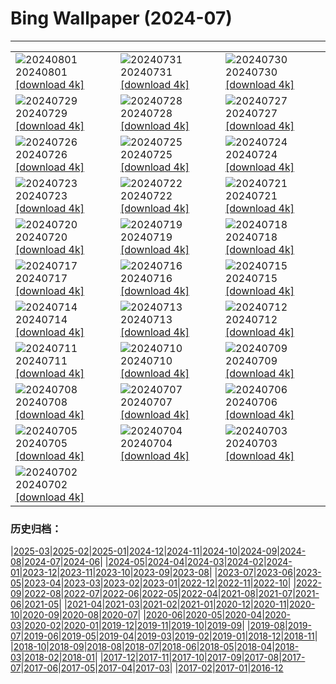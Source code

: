 # Bing Wallpaper (2024-07)
**************

<table><tr><td><img src="https://www.bing.com/th?id=OHR.KaptaiLake_EN-IN2191483743_1920x1080.jpg" alt="20240801"> 20240801 <a href="https://www.bing.com/th?id=OHR.KaptaiLake_EN-IN2191483743_UHD.jpg">[download 4k]</a></td><td><img src="https://www.bing.com/th?id=OHR.HoodoosBryce_EN-IN0026851942_1920x1080.jpg" alt="20240731"> 20240731 <a href="https://www.bing.com/th?id=OHR.HoodoosBryce_EN-IN0026851942_UHD.jpg">[download 4k]</a></td><td><img src="https://www.bing.com/th?id=OHR.GimignanoTuscany_EN-IN4247147407_1920x1080.jpg" alt="20240730"> 20240730 <a href="https://www.bing.com/th?id=OHR.GimignanoTuscany_EN-IN4247147407_UHD.jpg">[download 4k]</a></td></tr><tr><td><img src="https://www.bing.com/th?id=OHR.CorbettTigers_EN-IN5057550276_1920x1080.jpg" alt="20240729"> 20240729 <a href="https://www.bing.com/th?id=OHR.CorbettTigers_EN-IN5057550276_UHD.jpg">[download 4k]</a></td><td><img src="https://www.bing.com/th?id=OHR.BeachHutsSweden_EN-IN3846650845_1920x1080.jpg" alt="20240728"> 20240728 <a href="https://www.bing.com/th?id=OHR.BeachHutsSweden_EN-IN3846650845_UHD.jpg">[download 4k]</a></td><td><img src="https://www.bing.com/th?id=OHR.RhinelandVineyards_EN-IN4193963890_1920x1080.jpg" alt="20240727"> 20240727 <a href="https://www.bing.com/th?id=OHR.RhinelandVineyards_EN-IN4193963890_UHD.jpg">[download 4k]</a></td></tr><tr><td><img src="https://www.bing.com/th?id=OHR.KargilMemorial_EN-IN8142573327_1920x1080.jpg" alt="20240726"> 20240726 <a href="https://www.bing.com/th?id=OHR.KargilMemorial_EN-IN8142573327_UHD.jpg">[download 4k]</a></td><td><img src="https://www.bing.com/th?id=OHR.SmokyMountainTrail_EN-IN0121082113_1920x1080.jpg" alt="20240725"> 20240725 <a href="https://www.bing.com/th?id=OHR.SmokyMountainTrail_EN-IN0121082113_UHD.jpg">[download 4k]</a></td><td><img src="https://www.bing.com/th?id=OHR.SheepCousins_EN-IN5841559829_1920x1080.jpg" alt="20240724"> 20240724 <a href="https://www.bing.com/th?id=OHR.SheepCousins_EN-IN5841559829_UHD.jpg">[download 4k]</a></td></tr><tr><td><img src="https://www.bing.com/th?id=OHR.MethoniCastle_EN-IN6995431738_1920x1080.jpg" alt="20240723"> 20240723 <a href="https://www.bing.com/th?id=OHR.MethoniCastle_EN-IN6995431738_UHD.jpg">[download 4k]</a></td><td><img src="https://www.bing.com/th?id=OHR.ElloraCavesMH_EN-IN9734367387_1920x1080.jpg" alt="20240722"> 20240722 <a href="https://www.bing.com/th?id=OHR.ElloraCavesMH_EN-IN9734367387_UHD.jpg">[download 4k]</a></td><td><img src="https://www.bing.com/th?id=OHR.ZanzibarBoats_EN-IN4365742596_1920x1080.jpg" alt="20240721"> 20240721 <a href="https://www.bing.com/th?id=OHR.ZanzibarBoats_EN-IN4365742596_UHD.jpg">[download 4k]</a></td></tr><tr><td><img src="https://www.bing.com/th?id=OHR.MineralMoon_EN-IN9361063674_1920x1080.jpg" alt="20240720"> 20240720 <a href="https://www.bing.com/th?id=OHR.MineralMoon_EN-IN9361063674_UHD.jpg">[download 4k]</a></td><td><img src="https://www.bing.com/th?id=OHR.YoungJaguar_EN-IN3771958694_1920x1080.jpg" alt="20240719"> 20240719 <a href="https://www.bing.com/th?id=OHR.YoungJaguar_EN-IN3771958694_UHD.jpg">[download 4k]</a></td><td><img src="https://www.bing.com/th?id=OHR.MayotteCoral_EN-IN3541373607_1920x1080.jpg" alt="20240718"> 20240718 <a href="https://www.bing.com/th?id=OHR.MayotteCoral_EN-IN3541373607_UHD.jpg">[download 4k]</a></td></tr><tr><td><img src="https://www.bing.com/th?id=OHR.MedievalRothenburg_EN-IN3166503485_1920x1080.jpg" alt="20240717"> 20240717 <a href="https://www.bing.com/th?id=OHR.MedievalRothenburg_EN-IN3166503485_UHD.jpg">[download 4k]</a></td><td><img src="https://www.bing.com/th?id=OHR.HammockCamping_EN-IN2367011958_1920x1080.jpg" alt="20240716"> 20240716 <a href="https://www.bing.com/th?id=OHR.HammockCamping_EN-IN2367011958_UHD.jpg">[download 4k]</a></td><td><img src="https://www.bing.com/th?id=OHR.TateishiPark_EN-IN9733056165_1920x1080.jpg" alt="20240715"> 20240715 <a href="https://www.bing.com/th?id=OHR.TateishiPark_EN-IN9733056165_UHD.jpg">[download 4k]</a></td></tr><tr><td><img src="https://www.bing.com/th?id=OHR.SilkyShark_EN-IN8852758594_1920x1080.jpg" alt="20240714"> 20240714 <a href="https://www.bing.com/th?id=OHR.SilkyShark_EN-IN8852758594_UHD.jpg">[download 4k]</a></td><td><img src="https://www.bing.com/th?id=OHR.CappadociaRocks_EN-IN8308543174_1920x1080.jpg" alt="20240713"> 20240713 <a href="https://www.bing.com/th?id=OHR.CappadociaRocks_EN-IN8308543174_UHD.jpg">[download 4k]</a></td><td><img src="https://www.bing.com/th?id=OHR.RainierWildflowers_EN-IN6153414101_1920x1080.jpg" alt="20240712"> 20240712 <a href="https://www.bing.com/th?id=OHR.RainierWildflowers_EN-IN6153414101_UHD.jpg">[download 4k]</a></td></tr><tr><td><img src="https://www.bing.com/th?id=OHR.GangiSicily_EN-IN6038695994_1920x1080.jpg" alt="20240711"> 20240711 <a href="https://www.bing.com/th?id=OHR.GangiSicily_EN-IN6038695994_UHD.jpg">[download 4k]</a></td><td><img src="https://www.bing.com/th?id=OHR.CollaredAracari_EN-IN5723111528_1920x1080.jpg" alt="20240710"> 20240710 <a href="https://www.bing.com/th?id=OHR.CollaredAracari_EN-IN5723111528_UHD.jpg">[download 4k]</a></td><td><img src="https://www.bing.com/th?id=OHR.TalampayaNP_EN-IN9969060729_1920x1080.jpg" alt="20240709"> 20240709 <a href="https://www.bing.com/th?id=OHR.TalampayaNP_EN-IN9969060729_UHD.jpg">[download 4k]</a></td></tr><tr><td><img src="https://www.bing.com/th?id=OHR.NorwayBlueberries_EN-IN9622921626_1920x1080.jpg" alt="20240708"> 20240708 <a href="https://www.bing.com/th?id=OHR.NorwayBlueberries_EN-IN9622921626_UHD.jpg">[download 4k]</a></td><td><img src="https://www.bing.com/th?id=OHR.YenBaiTerraces_EN-IN9423003053_1920x1080.jpg" alt="20240707"> 20240707 <a href="https://www.bing.com/th?id=OHR.YenBaiTerraces_EN-IN9423003053_UHD.jpg">[download 4k]</a></td><td><img src="https://www.bing.com/th?id=OHR.ConwyRiver_EN-IN8974486695_1920x1080.jpg" alt="20240706"> 20240706 <a href="https://www.bing.com/th?id=OHR.ConwyRiver_EN-IN8974486695_UHD.jpg">[download 4k]</a></td></tr><tr><td><img src="https://www.bing.com/th?id=OHR.NoahBeach_EN-IN8682200105_1920x1080.jpg" alt="20240705"> 20240705 <a href="https://www.bing.com/th?id=OHR.NoahBeach_EN-IN8682200105_UHD.jpg">[download 4k]</a></td><td><img src="https://www.bing.com/th?id=OHR.KeralaSummer_EN-IN8339171901_1920x1080.jpg" alt="20240704"> 20240704 <a href="https://www.bing.com/th?id=OHR.KeralaSummer_EN-IN8339171901_UHD.jpg">[download 4k]</a></td><td><img src="https://www.bing.com/th?id=OHR.MeerkatManor_EN-IN8030536163_1920x1080.jpg" alt="20240703"> 20240703 <a href="https://www.bing.com/th?id=OHR.MeerkatManor_EN-IN8030536163_UHD.jpg">[download 4k]</a></td></tr><tr><td><img src="https://www.bing.com/th?id=OHR.ItalicaRuins_EN-IN7625105640_1920x1080.jpg" alt="20240702"> 20240702 <a href="https://www.bing.com/th?id=OHR.ItalicaRuins_EN-IN7625105640_UHD.jpg">[download 4k]</a></td><td></td><td></td></tr></table>

### 历史归档：

|[2025-03](/../2025-03/2025-03.md)|[2025-02](/../2025-02/2025-02.md)|[2025-01](/../2025-01/2025-01.md)|[2024-12](/../2024-12/2024-12.md)|[2024-11](/../2024-11/2024-11.md)|[2024-10](/../2024-10/2024-10.md)|[2024-09](/../2024-09/2024-09.md)|[2024-08](/../2024-08/2024-08.md)|[2024-07](/2024-07.md)|[2024-06](/../2024-06/2024-06.md)|
|[2024-05](/../2024-05/2024-05.md)|[2024-04](/../2024-04/2024-04.md)|[2024-03](/../2024-03/2024-03.md)|[2024-02](/../2024-02/2024-02.md)|[2024-01](/../2024-01/2024-01.md)|[2023-12](/../2023-12/2023-12.md)|[2023-11](/../2023-11/2023-11.md)|[2023-10](/../2023-10/2023-10.md)|[2023-09](/../2023-09/2023-09.md)|[2023-08](/../2023-08/2023-08.md)|
|[2023-07](/../2023-07/2023-07.md)|[2023-06](/../2023-06/2023-06.md)|[2023-05](/../2023-05/2023-05.md)|[2023-04](/../2023-04/2023-04.md)|[2023-03](/../2023-03/2023-03.md)|[2023-02](/../2023-02/2023-02.md)|[2023-01](/../2023-01/2023-01.md)|[2022-12](/../2022-12/2022-12.md)|[2022-11](/../2022-11/2022-11.md)|[2022-10](/../2022-10/2022-10.md)|
|[2022-09](/../2022-09/2022-09.md)|[2022-08](/../2022-08/2022-08.md)|[2022-07](/../2022-07/2022-07.md)|[2022-06](/../2022-06/2022-06.md)|[2022-05](/../2022-05/2022-05.md)|[2022-04](/../2022-04/2022-04.md)|[2021-08](/../2021-08/2021-08.md)|[2021-07](/../2021-07/2021-07.md)|[2021-06](/../2021-06/2021-06.md)|[2021-05](/../2021-05/2021-05.md)|
|[2021-04](/../2021-04/2021-04.md)|[2021-03](/../2021-03/2021-03.md)|[2021-02](/../2021-02/2021-02.md)|[2021-01](/../2021-01/2021-01.md)|[2020-12](/../2020-12/2020-12.md)|[2020-11](/../2020-11/2020-11.md)|[2020-10](/../2020-10/2020-10.md)|[2020-09](/../2020-09/2020-09.md)|[2020-08](/../2020-08/2020-08.md)|[2020-07](/../2020-07/2020-07.md)|
|[2020-06](/../2020-06/2020-06.md)|[2020-05](/../2020-05/2020-05.md)|[2020-04](/../2020-04/2020-04.md)|[2020-03](/../2020-03/2020-03.md)|[2020-02](/../2020-02/2020-02.md)|[2020-01](/../2020-01/2020-01.md)|[2019-12](/../2019-12/2019-12.md)|[2019-11](/../2019-11/2019-11.md)|[2019-10](/../2019-10/2019-10.md)|[2019-09](/../2019-09/2019-09.md)|
|[2019-08](/../2019-08/2019-08.md)|[2019-07](/../2019-07/2019-07.md)|[2019-06](/../2019-06/2019-06.md)|[2019-05](/../2019-05/2019-05.md)|[2019-04](/../2019-04/2019-04.md)|[2019-03](/../2019-03/2019-03.md)|[2019-02](/../2019-02/2019-02.md)|[2019-01](/../2019-01/2019-01.md)|[2018-12](/../2018-12/2018-12.md)|[2018-11](/../2018-11/2018-11.md)|
|[2018-10](/../2018-10/2018-10.md)|[2018-09](/../2018-09/2018-09.md)|[2018-08](/../2018-08/2018-08.md)|[2018-07](/../2018-07/2018-07.md)|[2018-06](/../2018-06/2018-06.md)|[2018-05](/../2018-05/2018-05.md)|[2018-04](/../2018-04/2018-04.md)|[2018-03](/../2018-03/2018-03.md)|[2018-02](/../2018-02/2018-02.md)|[2018-01](/../2018-01/2018-01.md)|
|[2017-12](/../2017-12/2017-12.md)|[2017-11](/../2017-11/2017-11.md)|[2017-10](/../2017-10/2017-10.md)|[2017-09](/../2017-09/2017-09.md)|[2017-08](/../2017-08/2017-08.md)|[2017-07](/../2017-07/2017-07.md)|[2017-06](/../2017-06/2017-06.md)|[2017-05](/../2017-05/2017-05.md)|[2017-04](/../2017-04/2017-04.md)|[2017-03](/../2017-03/2017-03.md)|
|[2017-02](/../2017-02/2017-02.md)|[2017-01](/../2017-01/2017-01.md)|[2016-12](/../2016-12/2016-12.md)
